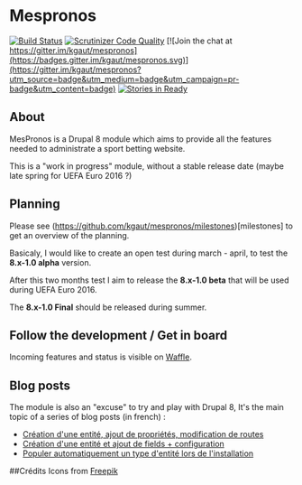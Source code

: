 Mespronos
=========

[![Build Status](https://travis-ci.org/kgaut/mespronos.svg?branch=8.x-1.x)](https://travis-ci.org/kgaut/mespronos)
[![Scrutinizer Code Quality](https://scrutinizer-ci.com/g/kgaut/mespronos/badges/quality-score.png?b=8.x-1.x)](https://scrutinizer-ci.com/g/kgaut/mespronos/?branch=8.x-1.x)
[![Join the chat at https://gitter.im/kgaut/mespronos](https://badges.gitter.im/kgaut/mespronos.svg)](https://gitter.im/kgaut/mespronos?utm_source=badge&utm_medium=badge&utm_campaign=pr-badge&utm_content=badge)
[![Stories in Ready](https://badge.waffle.io/kgaut/mespronos.png?label=ready&title=Ready)](http://waffle.io/kgaut/mespronos)

## About

MesPronos is a Drupal 8 module which aims to provide all the features needed to administrate a sport betting website.

This is a "work in progress" module, without a stable release date (maybe late spring for UEFA Euro 2016 ?)

## Planning

Please see (https://github.com/kgaut/mespronos/milestones)[milestones] to get an overview of the planning.

Basicaly, I would like to create an open test during march - april, to test the **8.x-1.0 alpha** version. 

After this two months test I aim to release the **8.x-1.0 beta** that will be used during UEFA Euro 2016.

The **8.x-1.0 Final** should be released during summer.

## Follow the development / Get in board
Incoming features and status is visible on [Waffle](https://waffle.io/kgaut/mespronos).

## Blog posts
The module is also an "excuse" to try and play with Drupal 8, It's the main topic of a series of blog posts (in french) : 

 - [Création d'une entité, ajout de propriétés, modification de routes](http://www.kgaut.net/journal/a-la-decouverte-de-drupal-8-1-ma-premiere-entite.html?utm_source=github&utm_medium=post1&utm_campaign=github-mespronos)
 - [Création d'une entité et ajout de fields + configuration](http://www.kgaut.net/journal/a-la-decouverte-de-drupal-8-2-creation-dune-entite-avec-fields.html?utm_source=github&utm_medium=post1&utm_campaign=github-mespronos)
 - [Populer automatiquement un type d'entité lors de l'installation](http://www.kgaut.net/journal/a-la-decouverte-de-drupal-8-3-populer-une-entitee-lors-de-linstallation.html?utm_source=github&utm_medium=post1&utm_campaign=github-mespronos)

##Crédits
Icons from [Freepik](http://www.freepik.com/) 
